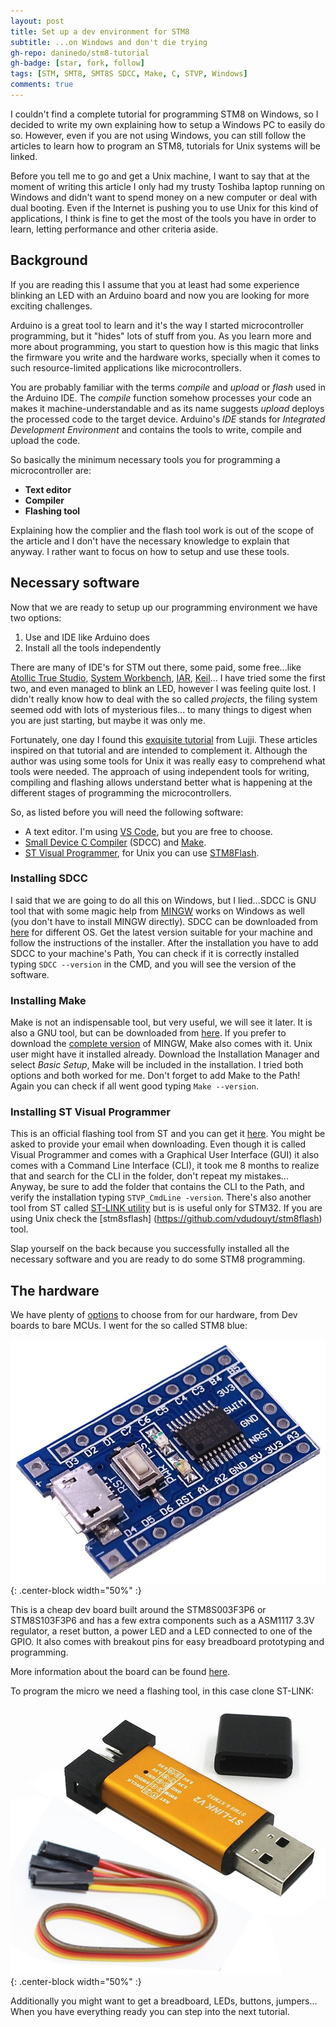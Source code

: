 ```yaml
---
layout: post
title: Set up a dev environment for STM8
subtitle: ...on Windows and don't die trying
gh-repo: daninedo/stm8-tutorial
gh-badge: [star, fork, follow]
tags: [STM, SMT8, SMT8S SDCC, Make, C, STVP, Windows]
comments: true
---
```


I couldn't find a complete tutorial for programming STM8 on Windows, so I decided
to write my own explaining how to setup a Windows PC to easily do so. However,
even if you are not using Windows, you can still follow the articles to
learn how to program an STM8, tutorials for Unix systems will be linked.

Before you tell me to go and get a Unix machine, I want to say
that at the moment of writing this article I only had my trusty Toshiba laptop running
on Windows and didn't want to spend money on a new computer or deal with dual booting.
Even if the Internet is pushing you to use Unix for this kind of applications,
I think is fine to get the most of the tools you have in order to learn, letting
performance and other criteria aside.

## Background
If you are reading this I assume that you at least had some experience blinking
an LED with an Arduino board and now you are looking for more exciting challenges.

Arduino is a great tool to learn and it's the way I started
microcontroller programming, but it "hides" lots of stuff from you. As you learn
more and more about programming, you start to question how is this magic
that links the firmware you write and the hardware works, specially when it comes
to such resource-limited applications like microcontrollers.

You are probably familiar with the terms _compile_ and _upload_ or _flash_ used
in the Arduino IDE. The _compile_ function somehow processes your code an makes
it machine-understandable and as its name suggests _upload_ deploys the processed
code to the target device. Arduino's _IDE_ stands for _Integrated Development Environment_
and contains the tools to write, compile and upload the code.

So basically the minimum necessary tools you for programming a microcontroller are:
- **Text editor**
- **Compiler**
- **Flashing tool**

Explaining how the complier and the flash tool work is out of the scope of the
article and I don't have the necessary knowledge to explain that anyway. I rather
want to focus on how to setup and use these tools.

## Necessary software
Now that we are ready to setup up our programming environment we have two options:
1. Use and IDE like Arduino does
2. Install all the tools independently

There are many of IDE's for STM out there, some paid, some free...like
[Atollic True Studio](https://atollic.com/truestudio/),
[System Workbench](https://www.st.com/en/development-tools/sw4stm32.html),
[IAR](https://www.iar.com/),
[Keil](http://www.keil.com/)...
I have tried some the first two, and even managed to blink an LED, however I was
feeling quite lost. I didn't really know how to deal with the so called _projects_,
the filing system seemed odd with lots of mysterious files...
to many things to digest when you are just starting, but maybe it was only me.

Fortunately, one day I found this
[exquisite tutorial](https://lujji.github.io/blog/bare-metal-programming-stm8/) from Lujji.
These articles inspired on that tutorial and are intended to complement it.
Although the author was using some tools for
Unix it was really easy to comprehend what tools were needed. The approach of
using independent tools for writing, compiling and flashing allows understand
better what is happening at the different stages of programming the microcontrollers.

So, as listed before you will need the following software:
- A text editor. I'm using [VS Code](https://code.visualstudio.com/), but you are free to choose.
- [Small Device C Compiler](http://sdcc.sourceforge.net/) (SDCC)
and [Make](https://sourceforge.net/projects/gnuwin32/).
- [ST Visual Programmer](https://www.st.com/en/development-tools/stvp-stm32.html),
for Unix you can use [STM8Flash](https://github.com/vdudouyt/stm8flash).

### Installing SDCC
I said that we are going to do all this on Windows, but I lied...SDCC is GNU tool
that with some magic help from [MINGW](http://www.mingw.org/) works on Windows as
well (you don't have to install MINGW directly). SDCC can be downloaded
from [here](http://sdcc.sourceforge.net/snap.php) for different OS.
Get the latest version suitable for your machine and follow the instructions of
the installer. After the installation you have to add SDCC to your machine's Path,
You can check if it is correctly installed typing `SDCC --version` in the CMD, and
you will see the version of the software.

### Installing Make
Make is not an indispensable tool, but very useful, we will see it later.
It is also a GNU tool, but can be downloaded from [here](http://gnuwin32.sourceforge.net/packages/make.htm).
If you prefer to download the [complete version](https://osdn.net/projects/mingw/releases/)
of MINGW, Make also comes with it. Unix user might have it installed already.
Download the Installation Manager and select
_Basic Setup_, Make will be included in the installation. I tried both options and
both worked for me. Don't forget to add Make to the Path! Again you can check if
all went good typing `Make --version`.

### Installing ST Visual Programmer
This is an official flashing tool from ST and you can get it
[here](https://www.st.com/en/development-tools/stvp-stm32.html). You might be asked
to provide your email when downloading. Even though it is called Visual Programmer
and comes with a Graphical User Interface (GUI) it also comes with a Command
Line Interface (CLI), it took me 8 months to realize that and search for the CLI
in the folder, don't repeat my mistakes... Anyway, be sure to add the folder that contains
the CLI to the Path, and verify the installation typing `STVP_CmdLine -version`.
There's also another tool from ST called [ST-LINK utility](https://www.st.com/en/development-tools/stsw-link004.html)
but is is useful only for STM32. If you are using Unix check the [stm8sflash]
(https://github.com/vdudouyt/stm8flash) tool.

Slap yourself on the back because you successfully installed all the necessary
software and you are ready to do some STM8 programming.

## The hardware
We have plenty of [options](https://www.st.com/en/evaluation-tools/stm8-mcu-eval-boards.html#2)
to choose from for our hardware, from Dev boards to bare MCUs. I went for the so
called STM8 blue:

![STM8s](/img/stm8s.jpg){: .center-block width="50%" :}

This is a cheap dev board built around the STM8S003F3P6 or STM8S103F3P6 and has a few extra components such
as a ASM1117 3.3V regulator, a reset button, a power LED and a LED connected to one
of the GPIO. It also comes with breakout pins for easy breadboard prototyping and
programming.

More information about the board can be found
[here](https://tenbaht.github.io/sduino/hardware/stm8blue/).

To program the micro we need a flashing tool, in this case clone ST-LINK:

![ST-LINK](/img/stlink.jpg){: .center-block width="50%" :}

Additionally you might want to get a breadboard, LEDs, buttons, jumpers... When
you have everything ready you can step into the next tutorial.
